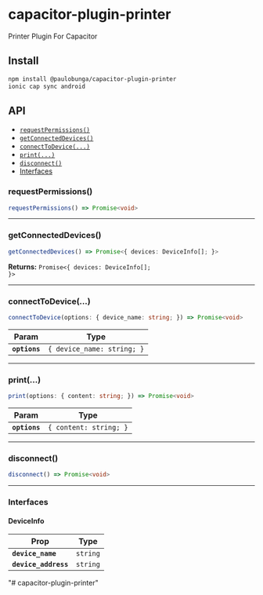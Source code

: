 # capacitor-plugin-printer

Printer Plugin For Capacitor

## Install

```bash
npm install @paulobunga/capacitor-plugin-printer
ionic cap sync android
```

## API

<docgen-index>

* [`requestPermissions()`](#requestpermissions)
* [`getConnectedDevices()`](#getconnecteddevices)
* [`connectToDevice(...)`](#connecttodevice)
* [`print(...)`](#print)
* [`disconnect()`](#disconnect)
* [Interfaces](#interfaces)

</docgen-index>

<docgen-api>
<!--Update the source file JSDoc comments and rerun docgen to update the docs below-->

### requestPermissions()

```typescript
requestPermissions() => Promise<void>
```

--------------------


### getConnectedDevices()

```typescript
getConnectedDevices() => Promise<{ devices: DeviceInfo[]; }>
```

**Returns:** <code>Promise&lt;{ devices: DeviceInfo[]; }&gt;</code>

--------------------


### connectToDevice(...)

```typescript
connectToDevice(options: { device_name: string; }) => Promise<void>
```

| Param         | Type                                  |
| ------------- | ------------------------------------- |
| **`options`** | <code>{ device_name: string; }</code> |

--------------------


### print(...)

```typescript
print(options: { content: string; }) => Promise<void>
```

| Param         | Type                              |
| ------------- | --------------------------------- |
| **`options`** | <code>{ content: string; }</code> |

--------------------


### disconnect()

```typescript
disconnect() => Promise<void>
```

--------------------


### Interfaces


#### DeviceInfo

| Prop                 | Type                |
| -------------------- | ------------------- |
| **`device_name`**    | <code>string</code> |
| **`device_address`** | <code>string</code> |

</docgen-api>
"# capacitor-plugin-printer" 

